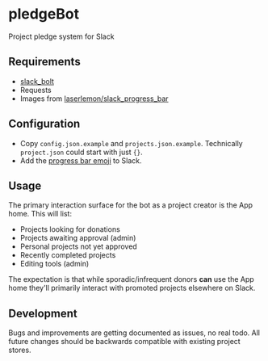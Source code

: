 # pledgeBot

Project pledge system for Slack

## Requirements

* [slack_bolt](https://pypi.org/project/slack-bolt/)
* Requests
* Images from [laserlemon/slack_progress_bar](https://github.com/laserlemon/slack_progress_bar)

## Configuration

* Copy `config.json.example` and `projects.json.example`. Technically `project.json` could start with just `{}`.
* Add the [progress bar emoji](./rsc/images/slack_progress_bar) to Slack.

## Usage

The primary interaction surface for the bot as a project creator is the App home. This will list:

* Projects looking for donations
* Projects awaiting approval (admin)
* Personal projects not yet approved
* Recently completed projects
* Editing tools (admin)

The expectation is that while sporadic/infrequent donors **can** use the App home they'll primarily interact with promoted projects elsewhere on Slack.

## Development

Bugs and improvements are getting documented as issues, no real todo. All future changes should be backwards compatible with existing project stores.
